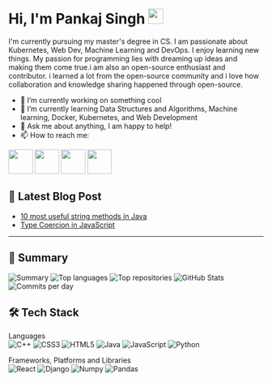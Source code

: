 # Hi, I'm Pankaj Singh <img src="https://user-images.githubusercontent.com/39955420/147578264-bae0526c-028a-49d2-8af8-d08bb4edbd2a.gif" height="30" width="30">

I'm currently pursuing my master's degree in CS. I am passionate about Kubernetes, Web Dev, Machine Learning and DevOps. I enjoy learning new things.
My passion for programming lies with dreaming up ideas and making them come true.i am also an open-source enthusiast and contributor. i learned a lot from the open-source community and i love how collaboration and knowledge sharing happened through open-source.

- 🔭 I’m currently working on something cool
- 🌱 I’m currently learning Data Structures and Algorithms, Machine learning, Docker, Kubernetes, and Web Development
- 💬 Ask me about anything, I am happy to help!
- 📫 How to reach me:

[<img src="https://user-images.githubusercontent.com/39955420/147572655-e5feabb1-2a36-467c-9906-1fc66d606b41.png" height="48" width="48">](https://www.linkedin.com/in/pankaj-singh-r/)
[<img src="https://user-images.githubusercontent.com/39955420/147572505-a0f98499-2d13-4149-a68a-a66f7ebe0e23.png" height="48" width="48">](https://twitter.com/Pankaj_SinghR)
[<img src="https://user-images.githubusercontent.com/39955420/147611479-36ad6cd0-3b53-4d46-8035-0bd940e01a57.png" height="48" width="48">](mailto:pankajsingh132000@gmail.com)
[<img src="https://user-images.githubusercontent.com/39955420/147572858-093e11d5-c974-43de-9795-f328d4cda097.png" height="48" width="48">](https://www.instagram.com/its_pankajsingh10)

## 📕 Latest Blog Post
<!-- BLOG-POST-LIST:START -->
- [10 most useful string methods in Java](https://pankaj-singhr.hashnode.dev/10-most-useful-string-methods-in-java)
- [Type Coercion in JavaScript](https://pankaj-singhr.hashnode.dev/type-coercion-in-javascript)
<!-- BLOG-POST-LIST:END -->

---
## 🚀 Summary

![Summary](https://github-profile-summary-cards.vercel.app/api/cards/profile-details?username=Pankaj-SinghR&theme=monokai) 
![Top languages](https://github-profile-summary-cards.vercel.app/api/cards/most-commit-language?username=Pankaj-SinghR&theme=monokai) 
![Top repositories](https://github-profile-summary-cards.vercel.app/api/cards/repos-per-language?username=Pankaj-SinghR&theme=monokai)
![GitHub Stats](https://github-profile-summary-cards.vercel.app/api/cards/stats?username=Pankaj-SinghR&theme=monokai)
![Commits per day](https://github-profile-summary-cards.vercel.app/api/cards/productive-time?username=Pankaj-SinghR&theme=monokai)

## 🛠 Tech Stack

Languages  
![C++](https://img.shields.io/badge/c++-%2300599C.svg?style=for-the-badge&logo=c%2B%2B&logoColor=white)
![CSS3](https://img.shields.io/badge/css3-%231572B6.svg?style=for-the-badge&logo=css3&logoColor=white)
![HTML5](https://img.shields.io/badge/html5-%23E34F26.svg?style=for-the-badge&logo=html5&logoColor=white)
![Java](https://img.shields.io/badge/java-%23ED8B00.svg?style=for-the-badge&logo=java&logoColor=white)
![JavaScript](https://img.shields.io/badge/javascript-%23323330.svg?style=for-the-badge&logo=javascript&logoColor=%23F7DF1E)
![Python](https://img.shields.io/badge/python-%23323330.svg?style=for-the-badge&logo=python&logoColor=%23F7DF1E)

Frameworks, Platforms and Libraries  
![React](https://img.shields.io/badge/React-%23323330.svg?style=for-the-badge&logo=react&logoColor=%23F7DF1E)
![Django](https://img.shields.io/badge/Django-%23404d59.svg?style=for-the-badge&logo=Django&logoColor=%2361DAFB)
![Numpy](https://img.shields.io/badge/numpy-%23404d59.svg?style=for-the-badge&logo=numpy&logoColor=%2361DAFB)
![Pandas](https://img.shields.io/badge/pandas-%23404d59.svg?style=for-the-badge&logo=pandas&logoColor=%2361DAFB)
